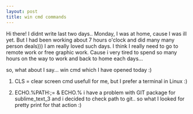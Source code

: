 ```yaml
---
layout: post
title: win cmd commands 
---
```


Hi there!
I didnt write last two days.. Monday, I was at home, cause I was ill yet.
But I had been working about 7 hours o'clock and did many many person deals)))
I am really loved such days. I think I really need to go to remote work or free graphic work.
Cause i very tired to spend so many hours on the way to work and back to home each days...

so, what about I say...
win cmd which I have opened today :)

1) CLS = clear screen cmd
usefull for me, but I prefer a terminal in Linux :)

2) ECHO.%PATH:;= & ECHO.% 
i have a problem with GIT package for sublime_text_3 and i decided to check path to git..
so what I looked for pretty print for that action :)
